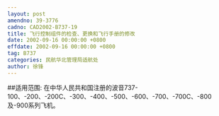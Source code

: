 ```yaml
---
layout: post
amendno: 39-3776
cadno: CAD2002-B737-19
title: 飞行控制组件的检查、更换和飞行手册的修改
date: 2002-09-16 00:00:00 +0800
effdate: 2002-09-16 00:00:00 +0800
tag: B737
categories: 民航华北管理局适航处
author: 徐锋
---
```


##适用范围:
在中华人民共和国注册的波音737-100、-200、-200C、-300、-400、-500、-600、-700、-700C、-800及-900系列飞机。

